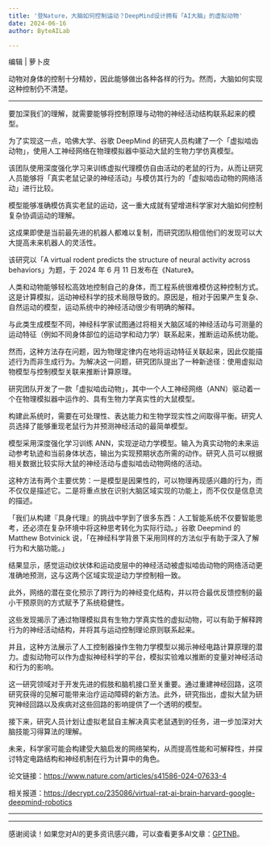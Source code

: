 ```yaml
---
title: '登Nature，大脑如何控制运动？DeepMind设计拥有「AI大脑」的虚拟动物'
date: 2024-06-16
author: ByteAILab

---
```


编辑 | 萝卜皮

动物对身体的控制十分精妙，因此能够做出各种各样的行为。然而，大脑如何实现这种控制仍不清楚。

---
要加深我们的理解，就需要能够将控制原理与动物的神经活动结构联系起来的模型。

为了实现这一点，哈佛大学、谷歌 DeepMind 的研究人员构建了一个「虚拟啮齿动物」，使用人工神经网络在物理模拟器中驱动大鼠的生物力学仿真模型。

该团队使用深度强化学习来训练虚拟代理模仿自由活动的老鼠的行为，从而让研究人员能够将「真实老鼠记录的神经活动」与模仿其行为的「虚拟啮齿动物的网络活动」进行比较。

模型能够准确模仿真实老鼠的运动，这一重大成就有望增进科学家对大脑如何控制复杂协调运动的理解。

这成果即使是当前最先进的机器人都难以复制，而研究团队相信他们的发现可以大大提高未来机器人的灵活性。

该研究以「A virtual rodent predicts the structure of neural activity across behaviors」为题，于 2024 年 6 月 11 日发布在《Nature》。

人类和动物能够轻松高效地控制自己的身体，而工程系统很难模仿这种控制方式。这是计算模拟，运动神经科学的技术局限导致的。原因是，相对于因果产生复杂、自然运动的模型，运动系统中的神经活动很少有明确的解释。

与此类生成模型不同，神经科学家试图通过将相关大脑区域的神经活动与可测量的运动特征（例如不同身体部位的运动学和动力学）联系起来，推断运动系统功能。

然而，这种方法存在问题，因为物理定律内在地将运动特征关联起来，因此仅能描述行为而非生成行为。为解决这一问题，研究团队提出了一种新途径：使用虚拟动物模型与控制模型关联来推断计算原理。

研究团队开发了一款「虚拟啮齿动物」，其中一个人工神经网络（ANN）驱动着一个在物理模拟器中运作的、具有生物力学真实性的大鼠模型。

构建此系统时，需要在可处理性、表达能力和生物学现实性之间取得平衡。研究人员选择了能够重现老鼠行为并预测神经活动的最简单模型。

模型采用深度强化学习训练 ANN，实现逆动力学模型。输入为真实动物的未来运动参考轨迹和当前身体状态，输出为实现预期状态所需的动作。研究人员可以根据相关数据比较实际大鼠的神经活动与虚拟啮齿动物网络的活动。

这种方法有两个主要优势：一是模型是因果性的，可以物理再现感兴趣的行为，而不仅仅是描述它。二是将重点放在识别大脑区域实现的功能上，而不仅仅是信息流的描述。

「我们从构建『具身代理』的挑战中学到了很多东西：人工智能系统不仅要智能思考，还必须在复杂环境中将这种思考转化为实际行动。」谷歌 Deepmind 的 Matthew Botvinick 说，「在神经科学背景下采用同样的方法似乎有助于深入了解行为和大脑功能。」

结果显示，感觉运动纹状体和运动皮层中的神经活动被虚拟啮齿动物的网络活动更准确地预测，这与这两个区域实现逆动力学控制相一致。

此外，网络的潜在变化预示了跨行为的神经变化结构，并以符合最优反馈控制的最小干预原则的方式赋予了系统稳健性。

这些发现揭示了通过物理模拟具有生物力学真实性的虚拟动物，可以有助于解释跨行为的神经活动结构，并将其与运动控制理论原则联系起来。

并且，这种方法展示了人工控制器操作生物力学模型以揭示神经电路计算原理的潜力。虚拟动物可以作为虚拟神经科学的平台，模拟实验难以推断的变量对神经活动和行为的影响。

这一研究领域对于开发先进的假肢和脑机接口至关重要。通过重建神经回路，这项研究获得的见解可能带来治疗运动障碍的新方法。此外，研究指出，虚拟大鼠为研究神经回路以及疾病对这些回路的影响提供了一个透明的模型。

接下来，研究人员计划让虚拟老鼠自主解决真实老鼠遇到的任务，进一步加深对大脑技能习得算法的理解。

未来，科学家可能会构建受大脑启发的网络架构，从而提高性能和可解释性，并探讨特定电路结构和神经机制在行为计算中的角色。

论文链接：<https://www.nature.com/articles/s41586-024-07633-4>

相关报道：<https://decrypt.co/235086/virtual-rat-ai-brain-harvard-google-deepmind-robotics>

---
---
感谢阅读！如果您对AI的更多资讯感兴趣，可以查看更多AI文章：[GPTNB](https://gptnb.com)。